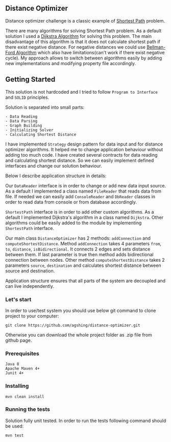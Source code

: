 ## Distance Optimizer

Distance optimizer challenge is a classic example of [Shortest Path](https://en.wikipedia.org/wiki/Shortest_path_problem) problem.

There are many algorithms for solving Shortest Path problem. As a default solution I used a [Dijkstra Algorithm](https://en.wikipedia.org/wiki/Dijkstra%27s_algorithm) for solving this problem. The main disadvantage of this algorithm is that it does not calculate shortest path if there exist negative distance. For negative distances we could use [Bellman-Ford Algorithm](https://en.wikipedia.org/wiki/Bellman%E2%80%93Ford_algorithm) which also have limitations(can't work if there exist negative cycle). My approach allows to switch between algorithms easily by adding new implementations and modifying property file accordingly.

## Getting Started

This solution is not hardcoded and I tried to follow ```Program to Interface``` and ```SOLID``` principles.

Solution is separated into small parts:
```
- Data Reading
- Data Parsing
- Graph Building
- Initializing Solver
- Calculating Shortest Distance
```

I have implemented ```Strategy``` design pattern for data input and for distance optimizer algorithms. It helped me to change application behaviour without adding too much code. I have created several contracts for data reading and calculating shortest distance. So we can easily implement defined interfaces and change our solution behaviour.

Below I describe application structure in details:

Our ```DataReader``` interface is in order to change or add new data input source. As a default I implemented a class named ```FileReader``` that reads data from file. If needed we can easily add ```ConsoleReader``` and ```DbReader``` classes in order to read data from console or from database accordingly.

```ShortestPath``` interface is in order to add other custom algorithms. As a default I implemented Dijkstra's algorithm in a class named ```Dijkstra```. Other algorithms could be easily added to the module by implementing ```ShortestPath``` interface.

Our main class ```DistanceOptimizer``` has 2 methods: ```addConnection``` and ```computeShortestDistance```. Method ```addConnection``` takes 4 parameters ```from```, ```to```, ```distance```, ```isBidirectional```. It connects 2 edges and sets distance between them. If last parameter is true then method adds bidirectional connection between nodes.  Other method ```computeShortestDistance``` takes 2 parameters ```source```, ```destination``` and calculates shortest distance between source and destination.

Application structure ensures that all parts of the system are decoupled and can live independently.

### Let's start

In order to use/test system you should use below git command to clone project to your computer:
```
git clone https://github.com/agshing/distance-optimizer.git
```
Otherwise you can download the whole project folder as .zip file from github page.

### Prerequisites
```
Java 8
Apache Maven 4+
Junit 4+
```
### Installing
```
mvn clean install
```
### Running the tests
Solution fully unit tested. In order to run the tests following command should be used:
```
mvn test
```